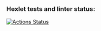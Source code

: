 ### Hexlet tests and linter status:
[![Actions Status](https://github.com/beketov-dmitry/frontend-project-lvl1/workflows/hexlet-check/badge.svg)](https://github.com/beketov-dmitry/frontend-project-lvl1/actions)